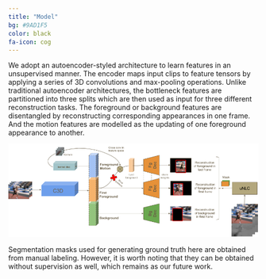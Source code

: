 ```yaml
---
title: "Model"
bg: #9AD1F5
color: black
fa-icon: cog
---
```


We adopt an autoencoder-styled architecture to learn features in an unsupervised manner. The encoder maps input clips to feature tensors by applying a series of 3D convolutions and max-pooling operations. Unlike traditional autoencoder architectures, the bottleneck features are partitioned into three splits which are then used as input for three different reconstruction tasks. The foreground or background features are disentangled by reconstructing corresponding appearances in one frame. And the motion features are modelled as the updating of one foreground appearance to another.

![arch](./assets/arch.png)

Segmentation masks used for generating ground truth here are obtained from manual labeling. However, it is worth noting that they can be obtained without supervision as well, which remains as our future work.
